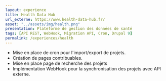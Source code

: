 ```yaml
---
layout: experience
title: Health Data Hub
url_externe: https://www.health-data-hub.fr/
asset: "../assets/img/health.png"
presentation: Plateforme de gestion des données de santé
tags: [API REST, WebHook, Migration API, Cron, Drupal 9]
permalink: /experiences/health
---
```

- Mise en place de cron pour l'import/export de projets.
- Création de pages contribuables.
- Mise en place page de recherche des projets
- Implémentation WebHook pour la synchronisation des projets avec API externe.



